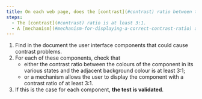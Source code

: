 ```yaml
---
title: On each web page, does the [contrast](#contrast) ratio between the colours of a [user interface component](#user-interface-component) in its various states and the [adjacent background colour](#adjacent-background-colour-and-adjacent-colour) satisfy one of these conditions (excluding special cases)?
steps:
  - The [contrast](#contrast) ratio is at least 3:1.
  - A [mechanism](#mechanism-for-displaying-a-correct-contrast-ratio) allows a [contrast](#contrast) ratio of 3:1, at least.
---
```


1. Find in the document the user interface components that could cause contrast problems.
2. For each of these components, check that
   - either the contrast ratio between the colours of the component in its various states and the adjacent background colour is at least 3:1;
   - or a mechanism allows the user to display the component with a contrast ratio of at least 3:1.
3. If this is the case for each component, **the test is validated**.
